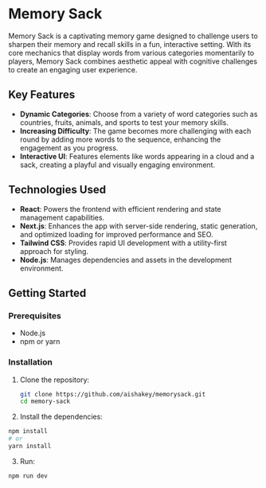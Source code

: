 # Memory Sack

Memory Sack is a captivating memory game designed to challenge users to sharpen their memory and recall skills in a fun, interactive setting. With its core mechanics that display words from various categories momentarily to players, Memory Sack combines aesthetic appeal with cognitive challenges to create an engaging user experience.

## Key Features

- **Dynamic Categories**: Choose from a variety of word categories such as countries, fruits, animals, and sports to test your memory skills.
- **Increasing Difficulty**: The game becomes more challenging with each round by adding more words to the sequence, enhancing the engagement as you progress.
- **Interactive UI**: Features elements like words appearing in a cloud and a sack, creating a playful and visually engaging environment.

## Technologies Used

- **React**: Powers the frontend with efficient rendering and state management capabilities.
- **Next.js**: Enhances the app with server-side rendering, static generation, and optimized loading for improved performance and SEO.
- **Tailwind CSS**: Provides rapid UI development with a utility-first approach for styling.
- **Node.js**: Manages dependencies and assets in the development environment.

## Getting Started

### Prerequisites

- Node.js
- npm or yarn

### Installation

1. Clone the repository:
   ```bash
   git clone https://github.com/aishakey/memorysack.git
   cd memory-sack
   ```
2. Install the dependencies:

```bash
npm install
# or
yarn install
```

3. Run:

```bash
npm run dev
```
